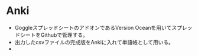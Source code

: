 # Anki
- GoggleスプレッドシートのアドオンであるVersion Oceanを用いてスプレッドシートをGithubで管理する。
- 出力したcsvファイルの完成版をAnkiに入れて単語帳として用いる。
- 
